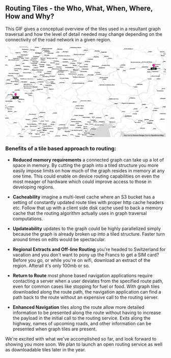 ## Routing Tiles - the Who, What, When, Where, How and Why?

This GIF gives a conceptual overview of the tiles used in a resultant graph traversal and how the level of detail needed may change depending on the connectivity of the road network in a given region.

![Tiles along the Route Sketch](images/why_tiles.gif "Tiles along the Route Sketch")

### Benefits of a tile based approach to routing:

 - **Reduced memory requirements**  a connected graph can take up a lot of space in memory. By cutting the graph into a tiled structure you more easily impose limits on how much of the graph resides in memory at any one time. This could enable on device routing capabilities on even the most meager of hardware which could improve access to those in developing regions.

 - **Cacheability**  imagine a multi-level cache where an S3 bucket has a setting of constantly updated route tiles with proper http cache headers etc. Follow that up with a client side disk cache used to back a memory cache that the routing algorithm actually uses in graph traversal computations. 

 - **Updateability**  updates to the graph could be highly parallelized simply because the graph is already broken up into a tiled structure. Faster turn around times on edits would be spectacular.

 - **Regional Extracts and Off-line Routing**  you're headed to Switzerland for vacation and you don't want to pony up the Francs to get a SIM card? Before you go, or while you're on wifi, download an extract of the region. Afterall it's only 100mb or so.

 - **Return to Route**  most phone based navigation applications require contacting a server when a user deviates from the specified route path, even for common cases like stopping for fuel or food. With graph tiles downloaded along the route path, the navigation application can find a path back to the route without an expensive call to the routing server. 
 
 - **Enhanced Navigation** tiles along the route allow more detailed information to be presented along the route without having to increase the payload in the initial call to the routing service. Exits along the highway, names of upcoming roads, and other information can be presented when graph tiles are present.

We're excited with what we've accomplished so far, and look forward to showing you more soon. We plan to launch an open routing service as well as downloadable tiles later in the year.
